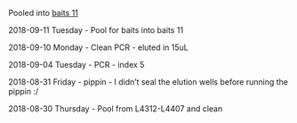 Pooled into [baits 11](../baits11_2018-09-11)

2018-09-11 Tuesday - Pool for baits into baits 11

2018-09-10 Monday - Clean PCR - eluted in 15uL

2018-09-04 Tuesday - PCR - index 5

2018-08-31 Friday - pippin - I didn’t seal the elution wells before running the pippin :/

2018-08-30 Thursday - Pool from L4312-L4407 and clean